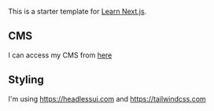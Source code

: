 This is a starter template for [Learn Next.js](https://nextjs.org/learn).

## CMS

I can access my CMS from [here](https://www.louiswhite.me/admin/#/)

## Styling

I'm using <https://headlessui.com> and <https://tailwindcss.com>
